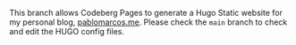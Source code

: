 This branch allows Codeberg Pages to generate a Hugo Static website for my personal blog, [pablomarcos.me](https://www.pablomarcos.me/).
Please check the ```main``` branch to check and edit the HUGO config files.
